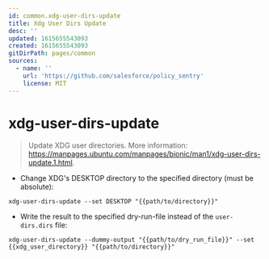 ```yaml
---
id: common.xdg-user-dirs-update
title: Xdg User Dirs Update
desc: ''
updated: 1615655543093
created: 1615655543093
gitDirPath: pages/common
sources:
  - name: ''
    url: 'https://github.com/salesforce/policy_sentry'
    license: MIT
---
```

# xdg-user-dirs-update

> Update XDG user directories.
> More information: <https://manpages.ubuntu.com/manpages/bionic/man1/xdg-user-dirs-update.1.html>.

- Change XDG's DESKTOP directory to the specified directory (must be absolute):

`xdg-user-dirs-update --set DESKTOP "{{path/to/directory}}"`

- Write the result to the specified dry-run-file instead of the `user-dirs.dirs` file:

`xdg-user-dirs-update --dummy-output "{{path/to/dry_run_file}}" --set {{xdg_user_directory}} "{{path/to/directory}}"`

